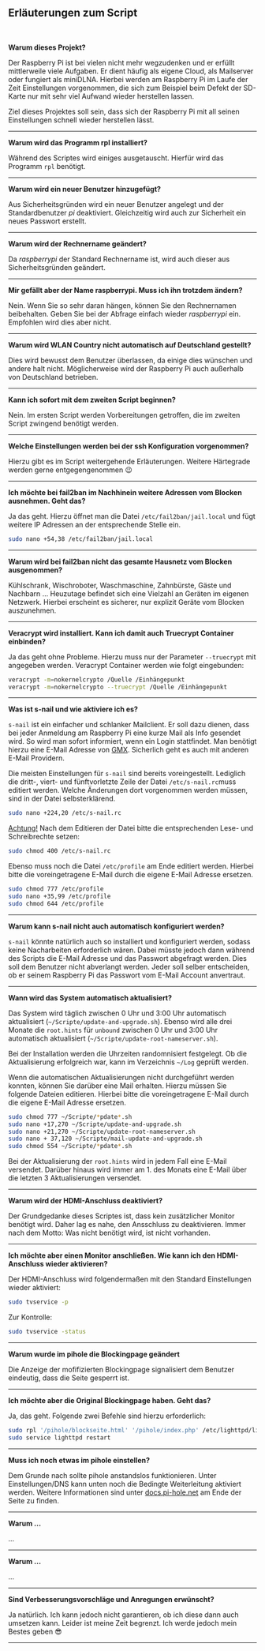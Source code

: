 ## Erläuterungen zum Script

<br>

**Warum dieses Projekt?**

Der Raspberry Pi ist bei vielen nicht mehr wegzudenken und er erfüllt mittlerweile viele Aufgaben. Er dient häufig als eigene Cloud, als Mailserver oder fungiert als miniDLNA. Hierbei werden am Raspberry Pi im Laufe der Zeit Einstellungen vorgenommen, die sich zum Beispiel beim Defekt der SD-Karte nur mit sehr viel Aufwand wieder herstellen lassen.

Ziel dieses Projektes soll sein, dass sich der Raspberry Pi mit all seinen Einstellungen schnell wieder herstellen lässt.

---
**Warum wird das Programm rpl installiert?**

Während des Scriptes wird einiges ausgetauscht. Hierfür wird das Programm `rpl` benötigt.

---
**Warum wird ein neuer Benutzer hinzugefügt?**

Aus Sicherheitsgründen wird ein neuer Benutzer angelegt und der Standardbenutzer *pi* deaktiviert. Gleichzeitig wird auch zur Sicherheit ein neues Passwort erstellt.

---
**Warum wird der Rechnername geändert?**

Da *raspberrypi* der Standard Rechnername ist, wird auch dieser aus Sicherheitsgründen geändert.

---
**Mir gefällt aber der Name raspberrypi. Muss ich ihn trotzdem ändern?**

Nein. Wenn Sie so sehr daran hängen, können Sie den Rechnernamen beibehalten. Geben Sie bei der Abfrage einfach wieder *raspberrypi* ein. Empfohlen wird dies aber nicht.

---
**Warum wird WLAN Country nicht automatisch auf Deutschland gestellt?**

Dies wird bewusst dem Benutzer überlassen, da einige dies wünschen und andere halt nicht. Möglicherweise wird der Raspberry Pi auch außerhalb von Deutschland betrieben.

---
**Kann ich sofort mit dem zweiten Script beginnen?**

Nein. Im ersten Script werden Vorbereitungen getroffen, die im zweiten Script zwingend benötigt werden.

---
**Welche Einstellungen werden bei der ssh Konfiguration vorgenommen?**

Hierzu gibt es im Script weitergehende Erläuterungen. Weitere Härtegrade werden gerne entgegengenommen :wink:

---
**Ich möchte bei fail2ban im Nachhinein weitere Adressen vom Blocken ausnehmen. Geht das?**

Ja das geht. Hierzu öffnet man die Datei ```/etc/fail2ban/jail.local``` und fügt weitere IP Adressen an der entsprechende Stelle ein.

```bash
sudo nano +54,38 /etc/fail2ban/jail.local
```

---
**Warum wird bei fail2ban nicht das gesamte Hausnetz vom Blocken ausgenommen?**

Kühlschrank, Wischroboter, Waschmaschine, Zahnbürste, Gäste und Nachbarn ...
Heuzutage befindet sich eine Vielzahl an Geräten im eigenen Netzwerk. Hierbei erscheint es sicherer, nur explizit Geräte vom Blocken auszunehmen.

---
**Veracrypt wird installiert. Kann ich damit auch Truecrypt Container einbinden?**

Ja das geht ohne Probleme. Hierzu muss nur der Parameter `--truecrypt` mit angegeben werden. Veracrypt Container werden wie folgt eingebunden:

```bash
veracrypt -m=nokernelcrypto /Quelle /Einhängepunkt
veracrypt -m=nokernelcrypto --truecrypt /Quelle /Einhängepunkt
```

---

**Was ist s-nail und wie aktiviere ich es?**

`s-nail` ist ein einfacher und schlanker Mailclient. Er soll dazu dienen, dass bei jeder Anmeldung am Raspberry Pi eine kurze Mail als Info gesendet wird. So wird man sofort informiert, wenn ein Login stattfindet. Man benötigt hierzu eine E-Mail Adresse von [GMX](https://www.gmx.net). Sicherlich geht es auch mit anderen E-Mail Providern.

Die meisten Einstellungen für `s-nail` sind bereits voreingestellt. Lediglich die dritt-, viert- und fünftvorletzte Zeile der Datei `/etc/s-nail.rc`muss editiert werden. Welche Änderungen dort vorgenommen werden müssen, sind in der Datei selbsterklärend.

```bash
sudo nano +224,20 /etc/s-nail.rc
```

<html><u>Achtung!</u></html> Nach dem Editieren der Datei bitte die entsprechenden Lese- und Schreibrechte setzen:

```bash
sudo chmod 400 /etc/s-nail.rc
```

Ebenso muss noch die Datei `/etc/profile` am Ende editiert werden. Hierbei bitte die voreingetragene E-Mail durch die eigene E-Mail Adresse ersetzen.

```bash
sudo chmod 777 /etc/profile
sudo nano +35,99 /etc/profile
sudo chmod 644 /etc/profile
```

---
**Warum kann s-nail nicht auch automatisch konfiguriert werden?**

`s-nail` könnte natürlich auch so installiert und konfiguriert werden, sodass keine Nacharbeiten erforderlich wären. Dabei müsste jedoch dann während des Scripts die E-Mail Adresse und das Passwort abgefragt werden. Dies soll dem Benutzer nicht abverlangt werden. Jeder soll selber entscheiden, ob er seinem Raspberry Pi das Passwort vom E-Mail Account anvertraut.

---
**Wann wird das System automatisch aktualisiert?**

Das System wird täglich zwischen 0 Uhr und 3:00 Uhr automatisch aktualisiert (`~/Scripte/update-and-upgrade.sh`).
Ebenso wird alle drei Monate die `root.hints` für `unbound` zwischen 0 Uhr und 3:00 Uhr automatisch aktualisiert (`~/Scripte/update-root-nameserver.sh`).

Bei der Installation werden die Uhrzeiten randomnisiert festgelegt.
Ob die Aktualisierung erfolgreich war, kann im Verzeichnis `~/Log` geprüft werden.

Wenn die automatischen Aktualisierungen nicht durchgeführt werden konnten, können Sie darüber eine Mail erhalten.
Hierzu müssen Sie folgende Dateien editieren. Hierbei bitte die voreingetragene E-Mail durch die eigene E-Mail Adresse ersetzen.

```bash
sudo chmod 777 ~/Scripte/*pdate*.sh
sudo nano +17,270 ~/Scripte/update-and-upgrade.sh
sudo nano +21,270 ~/Scripte/update-root-nameserver.sh
sudo nano + 37,120 ~/Scripte/mail-update-and-upgrade.sh
sudo chmod 554 ~/Scripte/*pdate*.sh
```

Bei der Aktualisierung der `root.hints` wird in jedem Fall eine E-Mail versendet.
Darüber hinaus wird immer am 1. des Monats eine E-Mail über die letzten 3 Aktualisierungen versendet.

---
**Warum wird der HDMI-Anschluss deaktiviert?**

Der Grundgedanke dieses Scriptes ist, dass kein zusätzlicher Monitor benötigt wird. Daher lag es nahe, den Ansschluss zu deaktivieren.
Immer nach dem Motto: Was nicht benötigt wird, ist nicht vorhanden.


---


**Ich möchte aber einen Monitor anschließen. Wie kann ich den HDMI-Anschluss wieder aktivieren?**

Der HDMI-Anschluss wird folgendermaßen mit den Standard Einstellungen wieder aktiviert:
```bash
sudo tvservice -p
```
Zur Kontrolle:

```bash
sudo tvservice -status
```


---


**Warum wurde im pihole die Blockingpage geändert**

Die Anzeige der mofifizierten Blockingpage signalisiert dem Benutzer eindeutig, dass die Seite gesperrt ist.


---



**Ich möchte aber die Original Blockingpage haben. Geht das?**

Ja, das geht. Folgende zwei Befehle sind hierzu erforderlich:
```bash
sudo rpl '/pihole/blockseite.html' '/pihole/index.php' /etc/lighttpd/lighttpd.conf > /dev/null 2>&1
sudo service lighttpd restart
```


---



**Muss ich noch etwas im pihole einstellen?**

Dem Grunde nach sollte pihole anstandslos funktionieren. Unter Einstellungen/DNS kann unten noch die Bedingte Weiterleitung aktiviert werden. Weitere Informationen sind unter [docs.pi-hole.net](https://docs.pi-hole.net/routers/fritzbox-de/) am Ende der Seite zu finden.


---


**Warum ...**

...


---


**Warum ...**

...


---





**Sind Verbesserungsvorschläge und Anregungen erwünscht?**

Ja natürlich. Ich kann jedoch nicht garantieren, ob ich diese dann auch umsetzen kann. Leider ist meine Zeit begrenzt. Ich werde jedoch mein Bestes geben :sunglasses:

---
